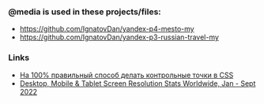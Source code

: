 ### @media is used in these projects/files:
- https://github.com/IgnatovDan/yandex-p4-mesto-my
- https://github.com/IgnatovDan/yandex-p3-russian-travel-my

### Links
- [На 100% правильный способ делать контрольные точки в CSS](https://css-live.ru/articles-css/pravilnye-kontrolnye-tochki-v-css.html)
- [Desktop, Mobile & Tablet Screen Resolution Stats Worldwide, Jan - Sept 2022](https://gs.statcounter.com/screen-resolution-stats/desktop-mobile-tablet/worldwide/#monthly-202201-202209-bar)
